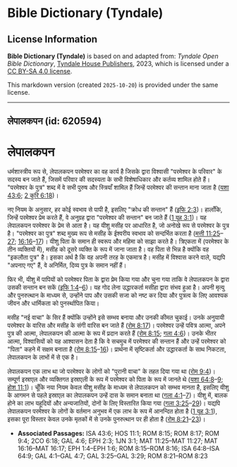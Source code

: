 # Bible Dictionary (Tyndale)

## License Information

**Bible Dictionary (Tyndale)** is based on and adapted from: _Tyndale Open Bible Dictionary_, [Tyndale House Publishers](https://tyndaleopenresources.com/), 2023, which is licensed under a [CC BY-SA 4.0 license](https://creativecommons.org/licenses/by-sa/4.0/legalcode.en).

This markdown version (created `2025-10-20`) is provided under the same license.



--------------------------------

## लेपालकपन (id: 620594)

लेपालकपन
========

धर्मशास्त्रीय रूप से, लेपालकपन परमेश्वर का वह कार्य है जिसके द्वारा विश्वासी "परमेश्वर के परिवार" के सदस्य बन जाते हैं, जिसमें परिवार की सदस्यता के सभी विशेषाधिकार और कर्तव्य शामिल होते हैं। "परमेश्वर के पुत्र" शब्द में वे सभी पुरुष और स्त्रियाँ शामिल हैं जिन्हें परमेश्वर की सन्तान माना जाता है ([यशा 43:6](https://ref.ly/Isa43:6); [2 कुरि 6:18](https://ref.ly/2Cor6:18))।

नए नियम के अनुसार, हर कोई स्वभाव से पापी है, इसलिए "क्रोध की सन्तान" हैं ([इफि 2:3](https://ref.ly/Eph2:3))। हालाँकि, जिन्हें परमेश्वर प्रेम करते हैं, वे अनुग्रह द्वारा "परमेश्वर की सन्तान" बन जाते हैं ([1 यूह 3:1](https://ref.ly/1John3:1))। यह लेपालकपन परमेश्वर के प्रेम से आता है। यह यीशु मसीह पर आधारित है, जो अनोखे रूप से परमेश्वर के पुत्र है। "परमेश्वर का पुत्र" शब्द मुख्य रूप से मसीह के ईश्वरीय स्वभाव को सन्दर्भित करता है ([मत्ती 11:25](https://ref.ly/Matt11:25-Matt11:27)–[27](https://ref.ly/Matt11:25-Matt11:27); [16:16](https://ref.ly/Matt16:16-Matt16:17)–[17](https://ref.ly/Matt16:16-Matt16:17))। यीशु पिता के समान ही स्वरूप और महिमा को साझा करते है। त्रिएकता में (परमेश्वर के तीन व्यक्तियों में), मसीह को दूसरे व्यक्ति के रूप में जाना जाता है। वह पिता से भिन्न है क्योंकि वह "इकलौता पुत्र" है। इसका अर्थ है कि वह अपनी तरह के एकमात्र है। मसीह में विश्वास करने वाले, यद्यपि "अपनाए गए" हैं, वे अनिर्मित, दिव्य पुत्र के समान नहीं हैं।

फिर भी, यीशु में पापियों को परमेश्वर पिता के द्वारा प्रेम किया गया और चुना गया ताकि वे लेपालकपन के द्वारा उसकी सन्तान बन सकें ([इफि 1:4](https://ref.ly/Eph1:4-Eph1:6)–[6](https://ref.ly/Eph1:4-Eph1:6))। यह गोद लेना उद्धारकर्ता मसीहा द्वारा संभव हुआ है। अपनी मृत्यु और पुनरुत्थान के माध्यम से, उन्होंने पाप और उसकी सजा को नष्ट कर दिया और पुत्रत्व के लिए आवश्यक जीवन और धार्मिकता को पुनर्स्थापित किया।

मसीह "नई वाचा" के सिर हैं क्योंकि उन्होंने इसे सम्भव बनाया और उनकी कीमत चुकाई। उनके अनुयायी परमेश्वर के वारिस और मसीह के संगी वारिस बन जाते हैं ([रोम 8:17](https://ref.ly/Rom8:17))। परमेश्वर उन्हें पवित्र आत्मा, अपने पुत्र की आत्मा, लेपालकपन की आत्मा के रूप में प्रदान करते हैं ([रोम 8:15](https://ref.ly/Rom8:15); [गला 4:6](https://ref.ly/Gal4:6))। उनके भीतर आत्मा, विश्वासियों को यह आश्वासन देता है कि वे सचमुच में परमेश्वर की सन्तान हैं और उन्हें परमेश्वर को "पिता" कहने में सक्षम बनाता है ([रोम 8:15](https://ref.ly/Rom8:15-Rom8:16)–[16](https://ref.ly/Rom8:15-Rom8:16))। प्रार्थना में सृष्टिकर्ता और उद्धारकर्ता के साथ निकटता, लेपालकपन के लाभों में से एक है।

लेपालकपन एक लाभ था जो परमेश्वर के लोगों को "पुरानी वाचा" के तहत दिया गया था ([रोम 9:4](https://ref.ly/Rom9:4))। सम्पूर्ण इस्राएल और व्यक्तिगत इस्राएली के रूप में परमेश्वर को पिता के रूप में जानते थे ([यशा 64:8](https://ref.ly/Isa64:8-Isa64:9)–[9](https://ref.ly/Isa64:8-Isa64:9); [होश 11:1](https://ref.ly/Hos11:1))। चूँकि नया नियम केवल यीशु मसीह के माध्यम से लेपालकपन को सम्भव मानता है, इसलिए यीशु के आगमन से पहले इस्राएल का लेपालकपन उन्हें दास के समान बनाता था ([गला 4:1](https://ref.ly/Gal4:1-Gal4:7)–[7](https://ref.ly/Gal4:1-Gal4:7))। यीशु में, बालक होने का लाभ यहूदियों और अन्यजातियों, दोनों के लिए विस्तारित किया गया ([गला 3:25](https://ref.ly/Gal3:25-Gal3:29)–[29](https://ref.ly/Gal3:25-Gal3:29))। यद्यपि लेपालकपन परमेश्वर के लोगों के वर्तमान अनुभव में एक लाभ के रूप में आनन्दित होता है ([1 यूह 3:1](https://ref.ly/1John3:1)), इसका पूरा विस्तार केवल उनके मृतकों में से उनके पुनरुत्थान पर ही होता है ([रोम 8:21](https://ref.ly/Rom8:21-Rom8:23)–[23](https://ref.ly/Rom8:21-Rom8:23))।

* **Associated Passages:** ISA 43:6; HOS 11:1; ROM 8:15; ROM 8:17; ROM 9:4; 2CO 6:18; GAL 4:6; EPH 2:3; 1JN 3:1; MAT 11:25–MAT 11:27; MAT 16:16–MAT 16:17; EPH 1:4–EPH 1:6; ROM 8:15–ROM 8:16; ISA 64:8–ISA 64:9; GAL 4:1–GAL 4:7; GAL 3:25–GAL 3:29; ROM 8:21–ROM 8:23

